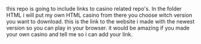 this repo is going to include links to casino related repo's.
In the folder HTML i will put my own HTML casino from there you choose witch version you want to download.
this is the link to the website i made with the newest version so you can play in your browser.
it would be amazing if you made your own casino and tell me so i can add your link.

